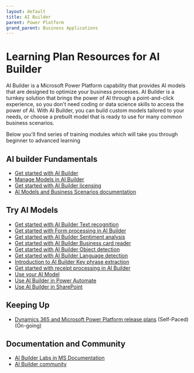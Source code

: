 ```yaml
---
layout: default
title: AI Builder
parent: Power Platform
grand_parent: Business Applications
---
```


# Learning Plan Resources for AI Builder

AI Builder is a Microsoft Power Platform capability that provides AI models that are designed to optimize your business processes. 
AI Builder is a turnkey solution that brings the power of AI through a point-and-click experience, so you don't need coding or data science skills to access the power of AI. 
With AI Builder, you can build custom models tailored to your needs, or choose a prebuilt model that is ready to use for many common business scenarios.

Below you'll find series of training modules which will take you through beginner to advanced learning

## AI builder Fundamentals

* [Get started with AI Builder](https://docs.microsoft.com/en-us/learn/modules/get-started-with-ai-builder/)
* [Manage Models in AI Builder](https://docs.microsoft.com/en-us/learn/modules/manage-models/)
* [Get started with AI Builder licensing](https://docs.microsoft.com/en-us/learn/modules/get-started-with-ai-builder-licensing/)
* [AI Models and Business Scenarios documentation](https://docs.microsoft.com/en-us/ai-builder/model-types)

## Try AI Models

* [Get started with AI Builder Text recognition](https://docs.microsoft.com/en-us/learn/modules/get-started-with-ai-builder-text-recognition/)
* [Get started with Form processing in AI Builder](https://docs.microsoft.com/en-us/learn/modules/get-started-with-form-processing/)
* [Get started with AI Builder Sentiment analysis](https://docs.microsoft.com/en-us/learn/modules/get-started-with-ai-builder-sentiment-analysis/)
* [Get started with AI Builder Business card reader](https://docs.microsoft.com/en-us/learn/modules/get-started-with-ai-business-card-reader/)
* [Get started with AI Builder Object detection](https://docs.microsoft.com/en-us/learn/modules/get-started-with-ai-builder-object-detection/)
* [Get started with AI Builder Language detection](https://docs.microsoft.com/en-us/learn/modules/get-started-with-ai-builder-language-detection/)
* [Introduction to AI Builder Key phrase extraction](https://docs.microsoft.com/en-us/learn/modules/get-started-with-ai-builder-key-phrase-extraction/)
* [Get started with receipt processing in AI Builder](https://docs.microsoft.com/en-us/learn/modules/ai-builder-receipt-processing/)
* [Use your AI Model](https://docs.microsoft.com/en-us/ai-builder/use-model)
* [Use AI Builder in Power Automate](https://docs.microsoft.com/en-us/learn/modules/ai-builder-power-automate/)
* [Use AI Builder in SharePoint](https://docs.microsoft.com/en-us/ai-builder/sharepoint-overview)

## Keeping Up

* [Dynamics 365 and Microsoft Power Platform release plans](https://docs.microsoft.com/en-us/dynamics365/release-plans/) (Self-Paced) (On-going)

## Documentation and Community

* [AI Builder Labs in MS Documentation](https://docs.microsoft.com/en-us/ai-builder/learn-ai-builder)
* [AI Builder community](https://docs.microsoft.com/en-us/ai-builder/share-your-experience)
